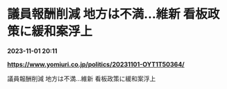 # 議員報酬削減 地方は不満…維新 看板政策に緩和案浮上

**2023-11-01 20:11**

**https://www.yomiuri.co.jp/politics/20231101-OYT1T50364/**

議員報酬削減 地方は不満…維新 看板政策に緩和案浮上